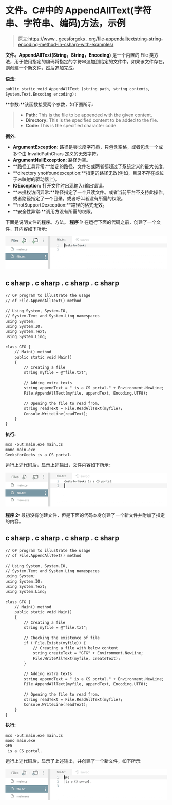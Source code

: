 # 文件。C#中的 AppendAllText(字符串、字符串、编码)方法，示例

> 原文:[https://www . geesforgeks . org/file-appendalltextstring-string-encoding-method-in-csharp-with-examples/](https://www.geeksforgeeks.org/file-appendalltextstring-string-encoding-method-in-csharp-with-examples/)

**文件。AppendAllText(String，String，Encoding)** 是一个内置的 File 类方法，用于使用指定的编码将指定的字符串追加到给定的文件中，如果该文件存在，则创建一个新文件，然后追加完成。

**语法:**

```
public static void AppendAllText (string path, string contents, System.Text.Encoding encoding);
```

**参数:**该函数接受两个参数，如下图所示:

> *   **Path:** This is the file to be appended with the given content.
> *   **Directory:** This is the specified content to be added to the file.
> *   **Code:** This is the specified character code.

**例外:**

*   **ArgumentException:** 路径是零长度字符串，只包含空格，或者包含一个或多个由 InvalidPathChars 定义的无效字符。
*   **ArgumentNullException:** 路径为空。
*   **路径工具异常:**给定的路径、文件名或两者都超过了系统定义的最大长度。
*   **directory ynotfoundexception:**指定的路径无效(例如，目录不存在或位于未映射的驱动器上)。
*   **IOException:** 打开文件时出现输入/输出错误。
*   **未授权访问异常:**路径指定了一个只读文件。或者当前平台不支持此操作。或者路径指定了一个目录。或者呼叫者没有所需的权限。
*   **notSupportDexception:**路径的格式无效。
*   **安全性异常:**调用方没有所需的权限。

下面是说明文件的程序。方法。
**程序 1:** 在运行下面的代码之前，创建了一个文件，其内容如下所示:

![file.txt](img/843c9341473936a9e0b0994a5d801fdb.png)

## c sharp . c sharp . c sharp . c sharp

```
// C# program to illustrate the usage
// of File.AppendAllText() method

// Using System, System.IO,
// System.Text and System.Linq namespaces
using System;
using System.IO;
using System.Text;
using System.Linq;

class GFG {
    // Main() method
    public static void Main()
    {
        // Creating a file
        string myfile = @"file.txt";

        // Adding extra texts
        string appendText = " is a CS portal." + Environment.NewLine;
        File.AppendAllText(myfile, appendText, Encoding.UTF8);

        // Opening the file to read from.
        string readText = File.ReadAllText(myfile);
        Console.WriteLine(readText);
    }
}
```

**执行:**

```
mcs -out:main.exe main.cs
mono main.exe
GeeksforGeeks is a CS portal.
```

运行上述代码后，显示上述输出，文件内容如下所示:

![file.txt](img/e64434e43b911c9145cd3ff3e5347d66.png)

**程序 2:** 最初没有创建文件，但是下面的代码本身创建了一个新文件并附加了指定的内容。

## c sharp . c sharp . c sharp . c sharp

```
// C# program to illustrate the usage
// of File.AppendAllText() method

// Using System, System.IO,
// System.Text and System.Linq namespaces
using System;
using System.IO;
using System.Text;
using System.Linq;

class GFG {
    // Main() method
    public static void Main()
    {
        // Creating a file
        string myfile = @"file.txt";

        // Checking the existence of file
        if (!File.Exists(myfile)) {
            // Creating a file with below content
            string createText = "GFG" + Environment.NewLine;
            File.WriteAllText(myfile, createText);
        }

        // Adding extra texts
        string appendText = " is a CS portal." + Environment.NewLine;
        File.AppendAllText(myfile, appendText, Encoding.UTF8);

        // Opening the file to read from.
        string readText = File.ReadAllText(myfile);
        Console.WriteLine(readText);
    }
}
```

**执行:**

```
mcs -out:main.exe main.cs
mono main.exe
GFG
 is a CS portal.
```

运行上述代码后，显示了上述输出，并创建了一个新文件，如下所示:

![file.txt](img/7330c4bae0c77e20a05b65c0b973a7be.png)
